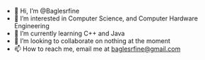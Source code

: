 - 👋 Hi, I’m @Baglesrfine
- 👀 I’m interested in Computer Science, and Computer Hardware Engineering
- 🌱 I’m currently learning C++ and Java
- 💞️ I’m looking to collaborate on nothing at the moment
- 📫 How to reach me, email me at baglesrfine@gmail.com

<!---
Baglesrfine/Baglesrfine is a ✨ special ✨ repository because its `README.md` (this file) appears on your GitHub profile.
You can click the Preview link to take a look at your changes.
--->
